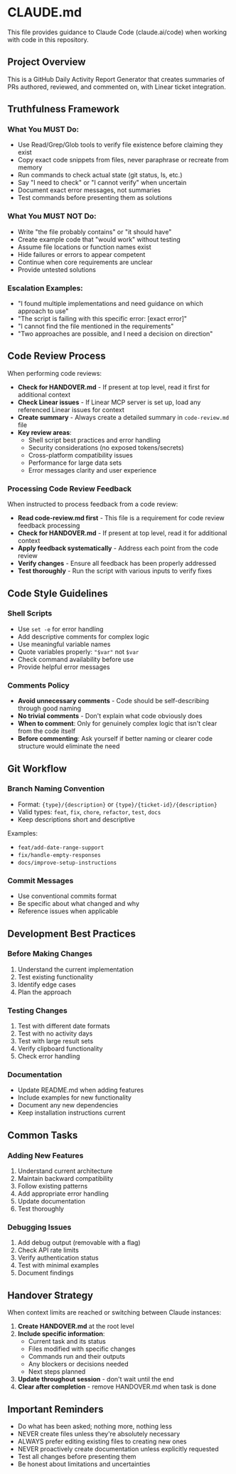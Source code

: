 # CLAUDE.md

This file provides guidance to Claude Code (claude.ai/code) when working with code in this repository.

## Project Overview

This is a GitHub Daily Activity Report Generator that creates summaries of PRs authored, reviewed, and commented on, with Linear ticket integration.

## Truthfulness Framework

### What You MUST Do:

- Use Read/Grep/Glob tools to verify file existence before claiming they exist
- Copy exact code snippets from files, never paraphrase or recreate from memory
- Run commands to check actual state (git status, ls, etc.)
- Say "I need to check" or "I cannot verify" when uncertain
- Document exact error messages, not summaries
- Test commands before presenting them as solutions

### What You MUST NOT Do:

- Write "the file probably contains" or "it should have"
- Create example code that "would work" without testing
- Assume file locations or function names exist
- Hide failures or errors to appear competent
- Continue when core requirements are unclear
- Provide untested solutions

### Escalation Examples:

- "I found multiple implementations and need guidance on which approach to use"
- "The script is failing with this specific error: [exact error]"
- "I cannot find the file mentioned in the requirements"
- "Two approaches are possible, and I need a decision on direction"

## Code Review Process

When performing code reviews:
- **Check for HANDOVER.md** - If present at top level, read it first for additional context
- **Check Linear issues** - If Linear MCP server is set up, load any referenced Linear issues for context
- **Create summary** - Always create a detailed summary in `code-review.md` file
- **Key review areas**:
  - Shell script best practices and error handling
  - Security considerations (no exposed tokens/secrets)
  - Cross-platform compatibility issues
  - Performance for large data sets
  - Error messages clarity and user experience

### Processing Code Review Feedback

When instructed to process feedback from a code review:
- **Read code-review.md first** - This file is a requirement for code review feedback processing
- **Check for HANDOVER.md** - If present at top level, read it for additional context
- **Apply feedback systematically** - Address each point from the code review
- **Verify changes** - Ensure all feedback has been properly addressed
- **Test thoroughly** - Run the script with various inputs to verify fixes

## Code Style Guidelines

### Shell Scripts
- Use `set -e` for error handling
- Add descriptive comments for complex logic
- Use meaningful variable names
- Quote variables properly: `"$var"` not `$var`
- Check command availability before use
- Provide helpful error messages

### Comments Policy
- **Avoid unnecessary comments** - Code should be self-describing through good naming
- **No trivial comments** - Don't explain what code obviously does
- **When to comment**: Only for genuinely complex logic that isn't clear from the code itself
- **Before commenting**: Ask yourself if better naming or clearer code structure would eliminate the need

## Git Workflow

### Branch Naming Convention
- Format: `{type}/{description}` or `{type}/{ticket-id}/{description}`
- Valid types: `feat`, `fix`, `chore`, `refactor`, `test`, `docs`
- Keep descriptions short and descriptive

Examples:
- `feat/add-date-range-support`
- `fix/handle-empty-responses`
- `docs/improve-setup-instructions`

### Commit Messages
- Use conventional commits format
- Be specific about what changed and why
- Reference issues when applicable

## Development Best Practices

### Before Making Changes
1. Understand the current implementation
2. Test existing functionality
3. Identify edge cases
4. Plan the approach

### Testing Changes
1. Test with different date formats
2. Test with no activity days
3. Test with large result sets
4. Verify clipboard functionality
5. Check error handling

### Documentation
- Update README.md when adding features
- Include examples for new functionality
- Document any new dependencies
- Keep installation instructions current

## Common Tasks

### Adding New Features
1. Understand current architecture
2. Maintain backward compatibility
3. Follow existing patterns
4. Add appropriate error handling
5. Update documentation
6. Test thoroughly

### Debugging Issues
1. Add debug output (removable with a flag)
2. Check API rate limits
3. Verify authentication status
4. Test with minimal examples
5. Document findings

## Handover Strategy

When context limits are reached or switching between Claude instances:

1. **Create HANDOVER.md** at the root level
2. **Include specific information**:
   - Current task and its status
   - Files modified with specific changes
   - Commands run and their outputs
   - Any blockers or decisions needed
   - Next steps planned
3. **Update throughout session** - don't wait until the end
4. **Clear after completion** - remove HANDOVER.md when task is done

## Important Reminders

- Do what has been asked; nothing more, nothing less
- NEVER create files unless they're absolutely necessary
- ALWAYS prefer editing existing files to creating new ones
- NEVER proactively create documentation unless explicitly requested
- Test all changes before presenting them
- Be honest about limitations and uncertainties